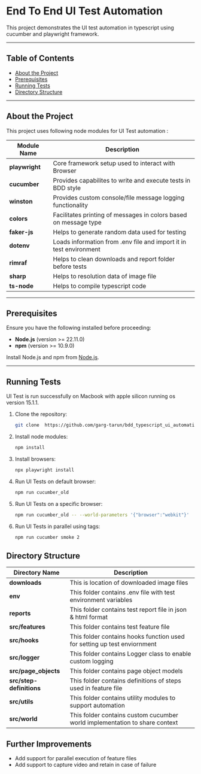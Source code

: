 # End To End UI Test Automation

This project demonstrates the UI test automation in typescript using cucumber and playwright framework.

---

## Table of Contents

- [About the Project](#about-the-project)
- [Prerequisites](#prerequisites)
- [Running Tests](#running-tests)
- [Directory Structure](#directory-structure)

---

## About the Project

This project uses following node modules for UI Test automation :

| Module Name      | Description                                                              |
|------------------|--------------------------------------------------------------------------|
| **playwright**   | Core framework setup used to interact with Browser                       |
| **cucumber**     | Provides capabilites to write and execute tests in BDD style             |
| **winston**      | Provides custom console/file message logging functionality               |
| **colors**       | Facilitates printing of messages in colors based on message type         |
| **faker-js**     | Helps to generate random data used for testing                           |
| **dotenv**       | Loads information from .env file and import it in test environment       |
| **rimraf**       | Helps to clean downloads and report folder before tests                  |
| **sharp**        | Helps to resolution data of image file                                   |
| **ts-node**      | Helps to compile typescript code                                         |

---

## Prerequisites

Ensure you have the following installed before proceeding:
- **Node.js** (version >= 22.11.0)
- **npm** (version >= 10.9.0)

Install Node.js and npm from [Node.js](https://nodejs.org/).

---

## Running Tests

UI Test is run successfully on Macbook with apple silicon running os version 15.1.1.

1. Clone the repository:
   ```bash
   git clone  https://github.com/garg-tarun/bdd_typescript_ui_automation.git

2. Install node modules:
   ```bash
   npm install

3. Install browsers:
   ```bash
   npx playwright install

4. Run UI Tests on default browser:
   ```bash
   npm run cucumber_old

5. Run UI Tests on a specific browser:

   ```bash
   npm run cucumber_old -- --world-parameters '{"browser":"webkit"}' 

6. Run UI Tests in parallel using tags:

   ```bash
   npm run cucumber smoke 2 

## Directory Structure

| Directory Name      | Description                                                              |
|---------------------|--------------------------------------------------------------------------|
| **downloads**       | This is location of downloaded image files                               |
| **env**             | This folder contains .env file with test environment variables           |
| **reports**         | This folder contains test report file in json & html format              |
| **src/features**    | This folder contains test feature file |
| **src/hooks**       | This folder contains hooks function used for setting up test enviornment |
| **src/logger**      | This folder contains Logger class to enable custom logging |
| **src/page_objects**| This folder contains page object models |
| **src/step-definitions**| This folder contains definitions of steps used in feature file|
| **src/utils**       | This folder contains utility modules to support automation |
| **src/world**       | This folder contains custom cucumber world implementation to share context|

## Further Improvements

- Add support for parallel execution of feature files
- Add support to capture video and retain in case of failure 
